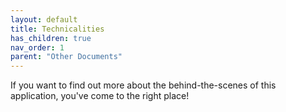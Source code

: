 ```yaml
---
layout: default
title: Technicalities
has_children: true
nav_order: 1
parent: "Other Documents"
---
```


If you want to find out more about the behind-the-scenes of this application, you've come to the right place! 
